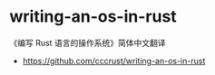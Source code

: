 # writing-an-os-in-rust

《编写 Rust 语言的操作系统》简体中文翻译

* https://github.com/cccrust/writing-an-os-in-rust
